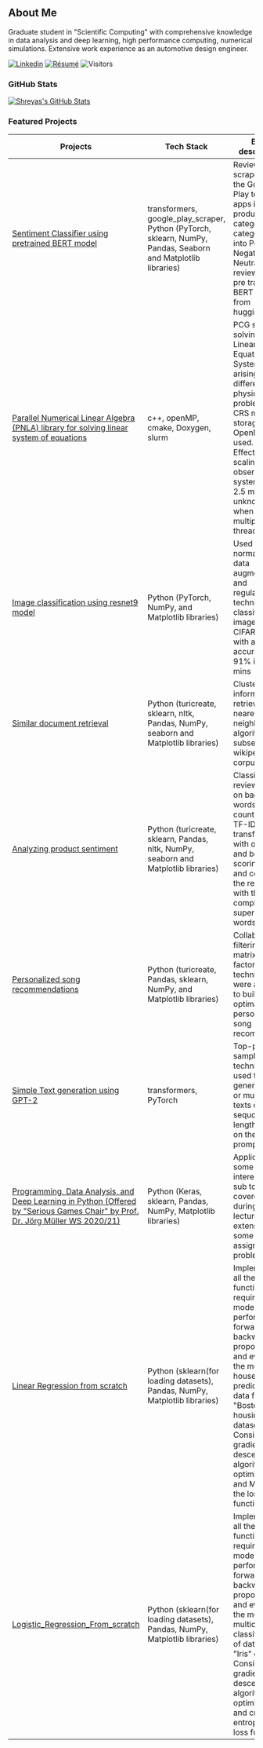 ## About Me
Graduate student in "Scientific Computing" with comprehensive knowledge in data analysis and deep learning, high performance computing, numerical simulations. Extensive work experience as an automotive design engineer.

[![Linkedin](https://img.shields.io/badge/-LinkedIn-222222?style=flat-square&logo=Linkedin&logoColor=white&link=https://www.linkedin.com/in/sudiptoghosh99/)](https://www.linkedin.com/in/shreyas-gururaj/)
[![Résumé](https://img.shields.io/badge/Résumé%2FCV-%20-brightgreen)](https://drive.google.com/file/d/1V4G881HuM2F_ZhLlTGOx-c5XclEg4vcB/view?usp=sharing)
![Visitors](https://visitor-badge.glitch.me/badge?page_id=Shreyas-Gururaj.visitor-badge)

### GitHub Stats

<a href="https://github.com/Shreyas-Gururaj">
  <img align="center" src="https://github-readme-stats.vercel.app/api?username=Shreyas-Gururaj&show_icons=true&line_height=27&hide=contribs,prs,issues&count_private=true&title_color=ffffff&text_color=c9cacc&icon_color=2bbc8a&bg_color=1d1f21" alt="Shreyas's GitHub Stats" />
</a>

### Featured Projects
|   Projects    |   Tech Stack  |   Brief description    |
|---------------|---------------|-------------------|
|   [Sentiment Classifier using pretrained BERT model](https://github.com/Shreyas-Gururaj/Sentiment_Analysis_Huggingface_Bert-pretrained)    |   transformers, google_play_scraper, Python (PyTorch, sklearn, NumPy, Pandas, Seaborn and Matplotlib libraries)  |   Reviews scraped from the Google Play top 10 apps in productivity category was categorized into Positive, Negative and Neutral reviews using pre trained BERT model from huggingface  |
|   [Parallel Numerical Linear Algebra (PNLA) library for solving linear system of equations](https://github.com/Shreyas-Gururaj/HPC_PNLA_Library_OpenMP)    |   c++, openMP, cmake, Doxygen, slurm  |   PCG solver for solving the Linear Equation System arising from different physical problems. CRS matrix storage and OpenMP was used. Effective scaling observed for a system of ~ 2.5 million unknowns when run on multiple threads   |
|   [Image classification using resnet9 model](https://github.com/Shreyas-Gururaj/Deep_Learning_PyTorch/tree/master/CIFAR-10_classification_resnet)    | Python (PyTorch, NumPy, and Matplotlib libraries)  |   Used data normalization, data augmentation and regularization techniques to classify the images of the CIFAR-10 with an accuracy of ~ 91% in <5 mins   |
|   [Similar document retrieval](https://github.com/Shreyas-Gururaj/Machine_Learning/tree/master/Clustering(Document%20Retrieval))   |   Python (turicreate, sklearn, nltk, Pandas, NumPy, seaborn and Matplotlib libraries) |  Clustering and information retrieval using nearest neighbor algorithm on a subset of wikipedia corpus   |
|   [Analyzing product sentiment](https://github.com/Shreyas-Gururaj/Machine_Learning/tree/master/Classification%20(Sentiment%20analysis%20NLP))   |   Python (turicreate, sklearn, Pandas, nltk, NumPy, seaborn and Matplotlib libraries) |  Classified the reviews based on bag-of-words(word count) and TF-IDF transformation with only top and bottom scoring words and compared the results with the complete superset of words   |
|   [Personalized song recommendations](https://github.com/Shreyas-Gururaj/Machine_Learning/tree/master/Collaborative%20Filtering(Song%20Recommendation))   |   Python (turicreate, Pandas, sklearn, NumPy, and Matplotlib libraries) |  Collaborative filtering and matrix factorization techniques were adapted to build an optimal and personalized song recommender   |
|   [Simple Text generation using GPT-2](https://github.com/Shreyas-Gururaj/Text_generator_GPT-2)  |   transformers, PyTorch | Top-p sampling technique used to generate one or multiple texts of given sequcence length based on the input prompt text  |
|   [Programming, Data Analysis, and Deep Learning in Python (Offered by "Serious Games Chair" by Prof. Dr. Jörg Müller WS 2020/21)](https://github.com/Shreyas-Gururaj/Deep_Learning_Keras)    |   Python (Keras, sklearn, Pandas, NumPy, Matplotlib libraries)  |   Application of some interesting sub topics covered during the lectures and extension of some assignment problems   |
|   [Linear Regression from scratch](https://github.com/Shreyas-Gururaj/Linear_Regression_From_Scratch) |   Python (sklearn(for loading datasets), Pandas, NumPy, Matplotlib libraries)  |   Implemented all the functions required for model to perform both forward and backward propogation and evaluated the model on house price prediction of data from "Boston housing" dataset . Considered gradient descent algorithm for optimization and MSE as the loss function    |
|   [Logistic_Regression_From_scratch](https://github.com/Shreyas-Gururaj/Logistic_Regression_From_scratch) |   Python (sklearn(for loading datasets), Pandas, NumPy, Matplotlib libraries)  |   Implemented all the functions required for model to perform both forward and backward propogation and evaluated the model on multiclass classification of data from "Iris" dataset . Considered gradient descent algorithm for optimization and cross entropy as the loss function   |
